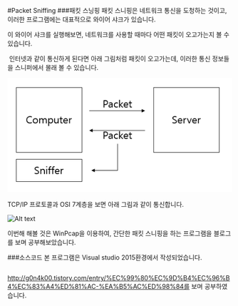 #Packet Sniffing
###패킷 스닝핑
패킷 스니핑은 네트워크 통신을 도청하는 것이고, 이러한 프로그램에는 대표적으로 와이어 샤크가 있습니다.

이 와이어 샤크를 실행해보면, 네트워크를 사용할 때마다 어떤 패킷이 오고가는지 볼 수 있습니다.

  인터넷과 같이 통신하게 된다면 아래 그림처럼 패킷이 오고가는데, 이러한 통신 정보들을 스니퍼에서 몰래 볼 수 있습니다.

![Alt text](https://github.com/Funniest/Packet-Sniffing/blob/master/img/packet.PNG)

TCP/IP 프로토콜과 OSI 7계층을 보면 아래 그림과 같이 통신합니다.

![Alt text](https://github.com/Funniest/Packet-Sniffing/blob/master/img/OSI_7PNG)

이번해 해볼 것은 WinPcap을 이용하여, 간단한 패킷 스니핑을 하는 프로그램을 블로그를 보며 공부해보았습니다.

###소스코드
본 프로그램은 Visual studio 2015환경에서 작성되었습니다.

```

```
http://g0n4k00.tistory.com/entry/%EC%99%80%EC%9D%B4%EC%96%B4%EC%83%A4%ED%81%AC-%EA%B5%AC%ED%98%84를 보며 공부하였습니다.
